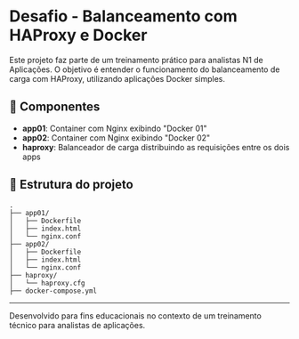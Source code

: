 # Desafio - Balanceamento com HAProxy e Docker

Este projeto faz parte de um treinamento prático para analistas N1 de Aplicações. O objetivo é entender o funcionamento do balanceamento de carga com HAProxy, utilizando aplicações Docker simples.

## 🧩 Componentes

- **app01**: Container com Nginx exibindo "Docker 01"
- **app02**: Container com Nginx exibindo "Docker 02"
- **haproxy**: Balanceador de carga distribuindo as requisições entre os dois apps

## 📁 Estrutura do projeto

```
.
├── app01/
│   ├── Dockerfile
│   ├── index.html
│   └── nginx.conf
├── app02/
│   ├── Dockerfile
│   ├── index.html
│   └── nginx.conf
├── haproxy/
│   └── haproxy.cfg
├── docker-compose.yml
```

---

Desenvolvido para fins educacionais no contexto de um treinamento técnico para analistas de aplicações.
